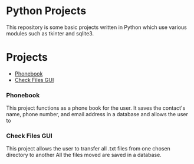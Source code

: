 # Python Projects
This repository is some basic projects written in Python which use various modules such as tkinter and sqlite3.

# Projects
- [Phonebook](https://github.com/GoheezyDokkan/Python-Projects/tree/main/Phonebook)
- [Check Files GUI](https://github.com/GoheezyDokkan/Python-Projects/tree/main/File%20Transfer%20Assignment)

<h3>Phonebook</h3>

<p>This project functions as a phone book for the user. It saves the contact's name, phone number, and email address in a database and allows the user to </p>

<h3>Check Files GUI</h3>

<p>This project allows the user to transfer all .txt files from one chosen directory to another All the files moved are saved in a database.</p>
